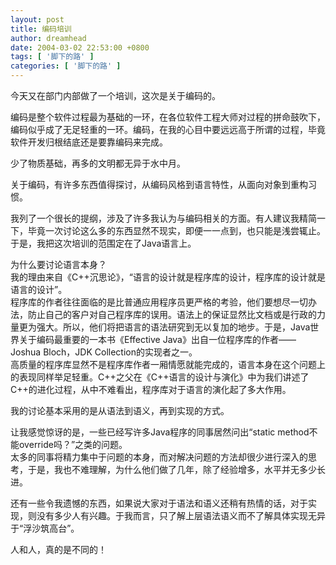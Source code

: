 ```yaml
---
layout: post
title: 编码培训
author: dreamhead
date: 2004-03-02 22:53:00 +0800
tags: [ '脚下的路' ]
categories: [ '脚下的路' ]
---
```


今天又在部门内部做了一个培训，这次是关于编码的。

编码是整个软件过程最为基础的一环，在各位软件工程大师对过程的拼命鼓吹下，编码似乎成了无足轻重的一环。编码，在我的心目中要远远高于所谓的过程，毕竟软件开发归根结底还是要靠编码来完成。

少了物质基础，再多的文明都无异于水中月。

关于编码，有许多东西值得探讨，从编码风格到语言特性，从面向对象到重构习惯。

我列了一个很长的提纲，涉及了许多我认为与编码相关的方面。有人建议我精简一下，毕竟一次讨论这么多的东西显然不现实，即便一一点到，也只能是浅尝辄止。于是，我把这次培训的范围定在了Java语言上。

为什么要讨论语言本身？  
我的理由来自《C++沉思论》，“语言的设计就是程序库的设计，程序库的设计就是语言的设计”。  
程序库的作者往往面临的是比普通应用程序员更严格的考验，他们要想尽一切办法，防止自己的客户对自己程序库的误用。语法上的保证显然比文档或是行政的力量更为强大。所以，他们将把语言的语法研究到无以复加的地步。于是，Java世界关于编码最重要的一本书《Effective Java》出自一位程序库的作者——Joshua Bloch，JDK Collection的实现者之一。  
高质量的程序库显然不是程序库作者一厢情愿就能完成的，语言本身在这个问题上的表现同样举足轻重。C++之父在《C++语言的设计与演化》中为我们讲述了C++的进化过程，从中不难看出，程序库对于语言的演化起了多大作用。

我的讨论基本采用的是从语法到语义，再到实现的方式。

让我感觉惊讶的是，一些已经写许多Java程序的同事居然问出“static method不能override吗？”之类的问题。  
太多的同事将精力集中于问题的本身，而对解决问题的方法却很少进行深入的思考，于是，我也不难理解，为什么他们做了几年，除了经验增多，水平并无多少长进。

还有一些令我遗憾的东西，如果说大家对于语法和语义还稍有热情的话，对于实现，则没有多少人有兴趣。于我而言，只了解上层语法语义而不了解具体实现无异于“浮沙筑高台”。

人和人，真的是不同的！


